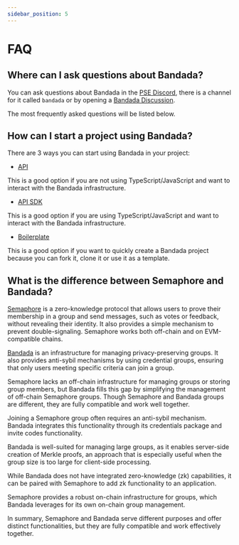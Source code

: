 ```yaml
---
sidebar_position: 5
---
```


# FAQ

## Where can I ask questions about Bandada?

You can ask questions about Bandada in the [PSE Discord](https://discord.com/invite/sF5CT5rzrR), there is a channel for it called `bandada` or by opening a [Bandada Discussion](https://github.com/orgs/bandada-infra/discussions). 

The most frequently asked questions will be listed below.

## How can I start a project using Bandada?

There are 3 ways you can start using Bandada in your project: 

- [API](https://api.bandada.pse.dev/)

This is a good option if you are not using TypeScript/JavaScript and want to interact with the Bandada infrastructure.

- [API SDK](https://github.com/bandada-infra/bandada/tree/main/libs/api-sdk)

This is a good option if you are using TypeScript/JavaScript and want to interact with the Bandada infrastructure.

- [Boilerplate](https://github.com/bandada-infra/boilerplate)

This is a good option if you want to quickly create a Bandada project because you can fork it, clone it or use it as a template.

## What is the difference between Semaphore and Bandada?

[Semaphore](https://semaphore.pse.dev/) is a zero-knowledge protocol that allows users to prove their membership in a group and send messages, such as votes or feedback, without revealing their identity. It also provides a simple mechanism to prevent double-signaling. Semaphore works both off-chain and on EVM-compatible chains.

[Bandada](https://bandada.pse.dev/) is an infrastructure for managing privacy-preserving groups. It also provides anti-sybil mechanisms by using credential groups, ensuring that only users meeting specific criteria can join a group.

Semaphore lacks an off-chain infrastructure for managing groups or storing group members, but Bandada fills this gap by simplifying the management of off-chain Semaphore groups. Though Semaphore and Bandada groups are different, they are fully compatible and work well together.

Joining a Semaphore group often requires an anti-sybil mechanism. Bandada integrates this functionality through its credentials package and invite codes functionality.

Bandada is well-suited for managing large groups, as it enables server-side creation of Merkle proofs, an approach that is especially useful when the group size is too large for client-side processing.

While Bandada does not have integrated zero-knowledge (zk) capabilities, it can be paired with Semaphore to add zk functionality to an application.

Semaphore provides a robust on-chain infrastructure for groups, which Bandada leverages for its own on-chain group management.

In summary, Semaphore and Bandada serve different purposes and offer distinct functionalities, but they are fully compatible and work effectively together.
